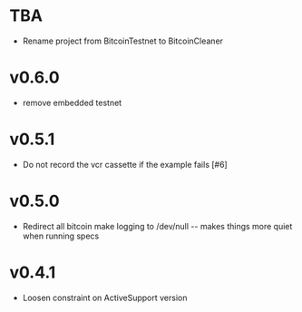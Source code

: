 # TBA

- Rename project from BitcoinTestnet to BitcoinCleaner

# v0.6.0

- remove embedded testnet

# v0.5.1

- Do not record the vcr cassette if the example fails [#6]

# v0.5.0

- Redirect all bitcoin make logging to /dev/null -- makes things more quiet when running specs

# v0.4.1

- Loosen constraint on ActiveSupport version
